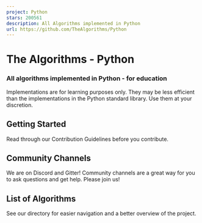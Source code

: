 ```yaml
---
project: Python
stars: 200561
description: All Algorithms implemented in Python
url: https://github.com/TheAlgorithms/Python
---
```


The Algorithms - Python
=======================

  

### All algorithms implemented in Python - for education

Implementations are for learning purposes only. They may be less efficient than the implementations in the Python standard library. Use them at your discretion.

Getting Started
---------------

Read through our Contribution Guidelines before you contribute.

Community Channels
------------------

We are on Discord and Gitter! Community channels are a great way for you to ask questions and get help. Please join us!

List of Algorithms
------------------

See our directory for easier navigation and a better overview of the project.
